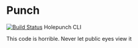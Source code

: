 # Punch
[![Build Status](https://travis-ci.com/CypherpunkArmory/punch.svg?token=51uVR7gf2sbS46A8Bibs&branch=master)](https://travis-ci.com/CypherpunkArmory/punch)
Holepunch CLI

This code is horrible. Never let public eyes view it
